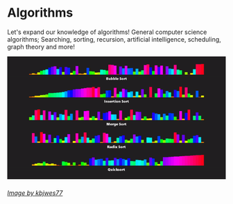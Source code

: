 # Algorithms
Let's expand our knowledge of algorithms! General computer science algorithms; Searching, sorting, recursion, artificial intelligence, scheduling, graph theory and more!

![alt text](https://github.com/unobatbayar/algorithms/blob/master/images/project7.gif)

###### [Image by kbjwes77](https://gfycat.com/flimsygivinghart-programming-algorithms-gamemaker-insertion)

